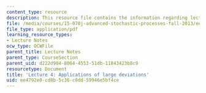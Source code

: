 ```yaml
---
content_type: resource
description: This resource file contains the information regarding lecture 4.
file: /media/courses/15-070j-advanced-stochastic-processes-fall-2013/ee4792e0cd8b5c36c0dd59946e5bf4ce_MIT15_070JF13_Lec4.pdf
file_type: application/pdf
learning_resource_types:
- Lecture Notes
ocw_type: OCWFile
parent_title: Lecture Notes
parent_type: CourseSection
parent_uid: d222d904-8064-4553-51db-11843423b8c9
resourcetype: Document
title: 'Lecture 4: Applications of large deviations'
uid: ee4792e0-cd8b-5c36-c0dd-59946e5bf4ce
---
```

